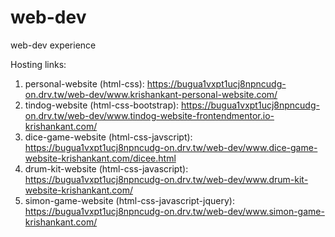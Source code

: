 # web-dev
web-dev experience

Hosting links:
1. personal-website (html-css): https://bugua1vxpt1ucj8npncudg-on.drv.tw/web-dev/www.krishankant-personal-website.com/
2. tindog-website (html-css-bootstrap): https://bugua1vxpt1ucj8npncudg-on.drv.tw/web-dev/www.tindog-website-frontendmentor.io-krishankant.com/
3. dice-game-website (html-css-javscript): https://bugua1vxpt1ucj8npncudg-on.drv.tw/web-dev/www.dice-game-website-krishankant.com/dicee.html
4. drum-kit-website (html-css-javascript): https://bugua1vxpt1ucj8npncudg-on.drv.tw/web-dev/www.drum-kit-website-krishankant.com/
5. simon-game-website (html-css-javascript-jquery): https://bugua1vxpt1ucj8npncudg-on.drv.tw/web-dev/www.simon-game-krishankant.com/
